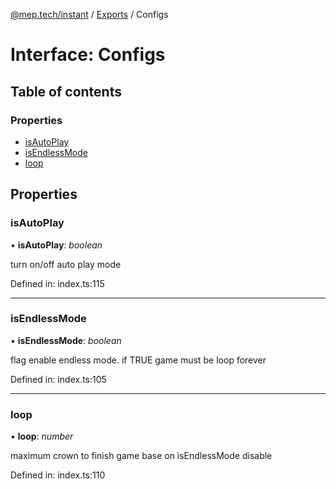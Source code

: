 [@mep.tech/instant](../DOCS.md) / [Exports](../modules.md) / Configs

# Interface: Configs

## Table of contents

### Properties

- [isAutoPlay](configs.md#isautoplay)
- [isEndlessMode](configs.md#isendlessmode)
- [loop](configs.md#loop)

## Properties

### isAutoPlay

• **isAutoPlay**: *boolean*

turn on/off auto play mode

Defined in: index.ts:115

___

### isEndlessMode

• **isEndlessMode**: *boolean*

flag enable endless mode. if TRUE game must be loop forever

Defined in: index.ts:105

___

### loop

• **loop**: *number*

maximum crown to finish game base on isEndlessMode disable

Defined in: index.ts:110
